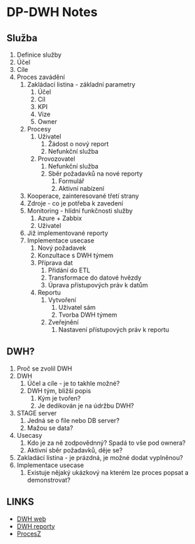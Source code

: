 # DP-DWH Notes
## Služba
1. Definice služby
2. Účel
3. Cíle
4. Proces zavádění
   1. Zakládací listina - základní parametry
      1. Účel
      2. Cíl
      3. KPI
      4. Vize
      5. Owner
   2. Procesy
      1. Uživatel
         1. Žádost o nový report
         2. Nefunkční služba
      2. Provozovatel
         1. Nefunkční služba
         2. Sběr požadavků na nové reporty
            1. Formulář
            2. Aktivní nabízení
   3. Kooperace, zainteresované třetí strany
   4. Zdroje - co je potřeba k zavedení
   5. Monitoring - hlídní funkčnosti služby
      1. Azure + Zabbix
      2. Uživatel
   6. Již implementované reporty
   7. Implementace usecase
      1. Nový požadavek
      2. Konzultace s DWH týmem
      3. Příprava dat
         1. Přidání do ETL
         2. Transformace do datové hvězdy
         3. Úprava přístupových práv k datům
      4. Reportu
         1. Vytvoření
            1. Uživatel sám
            2. Tvorba DWH týmem
         2. Zveřejnění
            1. Nastavení přístupových práv k reportu



## DWH?
1. Proč se zvolil DWH
2. DWH
   1. Účel a cíle - je to takhle možné?
   2. DWH tým, bližší popis
      1. Kým je tvořen?
      2. Je dedikován je na údržbu DWH?
3. STAGE server
   1.  Jedná se o file nebo DB server?
   2.  Mažou se data?
4. Usecasy
   1. Kdo je za ně zodpovědnný? Spadá to vše pod ownera?
   2. Aktivní sběr požadavků, děje se?
5. Zakladácí listina - je prázdná, je možné dodat vyplněnou?
6. Implementace usecase
   1. Existuje nějaký ukázkový na kterém lze proces popsat a demonstrovat?

## LINKS
- [DWH web](https://it.muni.cz/sluzby/datovy-sklad-na-mu)
- [DWH reporty](https://it.muni.cz/sluzby/datovy-sklad-na-mu/reportovaci-portal-mu)
- [ProcesZ](https://ucnmuni-my.sharepoint.com/:w:/g/personal/215559_muni_cz/EXu35BtgFOFLlQ5oFOOJZBcBbbXDs9CjSEvT64PxbS90CA?email=527565%40muni.cz&e=4%3AxU94gu&fromShare=true&at=9)

